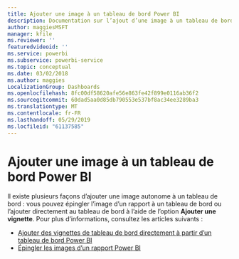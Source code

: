 ```yaml
---
title: Ajouter une image à un tableau de bord Power BI
description: Documentation sur l’ajout d’une image à un tableau de bord Power BI.
author: maggiesMSFT
manager: kfile
ms.reviewer: ''
featuredvideoid: ''
ms.service: powerbi
ms.subservice: powerbi-service
ms.topic: conceptual
ms.date: 03/02/2018
ms.author: maggies
LocalizationGroup: Dashboards
ms.openlocfilehash: 8fc00df58620afe56e863fe42f899e0116ab36f2
ms.sourcegitcommit: 60dad5aa0d85db790553e537bf8ac34ee3289ba3
ms.translationtype: MT
ms.contentlocale: fr-FR
ms.lasthandoff: 05/29/2019
ms.locfileid: "61137585"
---
```

# <a name="add-an-image-to-a-power-bi-dashboard"></a>Ajouter une image à un tableau de bord Power BI
Il existe plusieurs façons d’ajouter une image autonome à un tableau de bord : vous pouvez épingler l’image d’un rapport à un tableau de bord ou l’ajouter directement au tableau de bord à l’aide de l’option **Ajouter une vignette**.  Pour plus d’informations, consultez les articles suivants :

* [Ajouter des vignettes de tableau de bord directement à partir d’un tableau de bord Power BI](service-dashboard-add-widget.md)
* [Épingler les images d’un rapport Power BI](service-dashboard-pin-tile-from-report.md)


